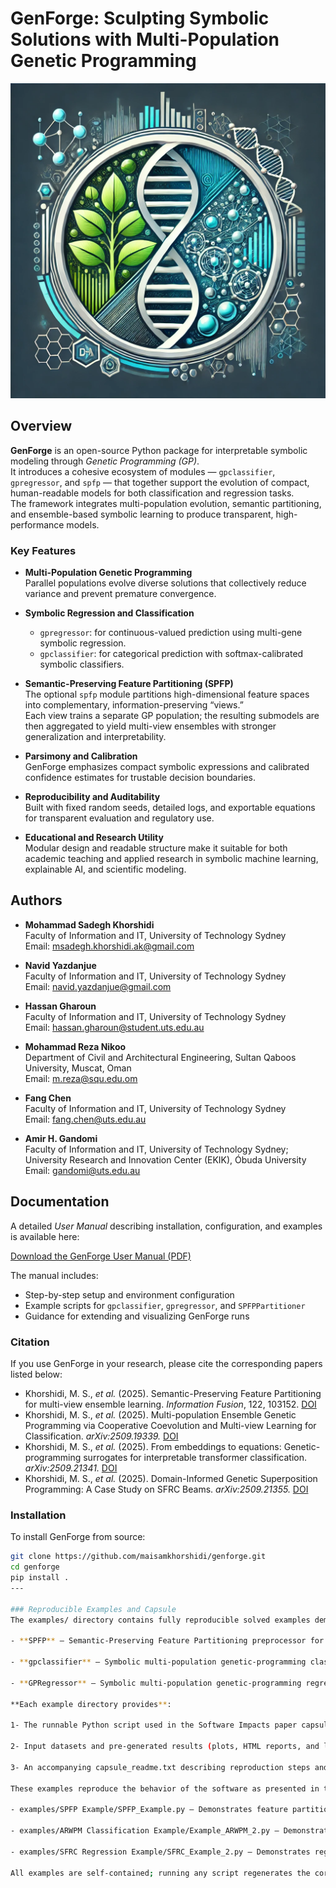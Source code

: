 # GenForge: Sculpting Symbolic Solutions with Multi-Population Genetic Programming

![GenForge Logo](GenForge_Logo.png)  <!-- Optional: Add a logo or banner image -->

## Overview

**GenForge** is an open-source Python package for interpretable symbolic modeling through *Genetic Programming (GP)*.  
It introduces a cohesive ecosystem of modules — `gpclassifier`, `gpregressor`, and `spfp` — that together support the evolution of compact, human-readable models for both classification and regression tasks.  
The framework integrates multi-population evolution, semantic partitioning, and ensemble-based symbolic learning to produce transparent, high-performance models.

### Key Features

- **Multi-Population Genetic Programming**  
  Parallel populations evolve diverse solutions that collectively reduce variance and prevent premature convergence.

- **Symbolic Regression and Classification**  
  - `gpregressor`: for continuous-valued prediction using multi-gene symbolic regression.  
  - `gpclassifier`: for categorical prediction with softmax-calibrated symbolic classifiers.

- **Semantic-Preserving Feature Partitioning (SPFP)**  
  The optional `spfp` module partitions high-dimensional feature spaces into complementary, information-preserving “views.”  
  Each view trains a separate GP population; the resulting submodels are then aggregated to yield multi-view ensembles with stronger generalization and interpretability.

- **Parsimony and Calibration**  
  GenForge emphasizes compact symbolic expressions and calibrated confidence estimates for trustable decision boundaries.

- **Reproducibility and Auditability**  
  Built with fixed random seeds, detailed logs, and exportable equations for transparent evaluation and regulatory use.

- **Educational and Research Utility**  
  Modular design and readable structure make it suitable for both academic teaching and applied research in symbolic machine learning, explainable AI, and scientific modeling.

## Authors

- **Mohammad Sadegh Khorshidi**  
  Faculty of Information and IT, University of Technology Sydney  
  Email: msadegh.khorshidi.ak@gmail.com  

- **Navid Yazdanjue**  
  Faculty of Information and IT, University of Technology Sydney  
  Email: navid.yazdanjue@gmail.com

- **Hassan Gharoun**  
  Faculty of Information and IT, University of Technology Sydney  
  Email: hassan.gharoun@student.uts.edu.au

- **Mohammad Reza Nikoo**  
  Department of Civil and Architectural Engineering, Sultan Qaboos University, Muscat, Oman  
  Email: m.reza@squ.edu.om  

- **Fang Chen**  
  Faculty of Information and IT, University of Technology Sydney  
  Email: fang.chen@uts.edu.au  

- **Amir H. Gandomi**  
  Faculty of Information and IT, University of Technology Sydney;  
  University Research and Innovation Center (EKIK), Óbuda University  
  Email: gandomi@uts.edu.au  


## Documentation

A detailed *User Manual* describing installation, configuration, and examples is available here:

 [Download the GenForge User Manual (PDF)](./GenForge_UserManual.pdf)

The manual includes:
- Step-by-step setup and environment configuration
- Example scripts for `gpclassifier`, `gpregressor`, and `SPFPPartitioner`
- Guidance for extending and visualizing GenForge runs

### Citation
If you use GenForge in your research, please cite the corresponding papers listed below:
- Khorshidi, M. S., *et al.* (2025). Semantic-Preserving Feature Partitioning for multi-view ensemble learning. *Information Fusion*, 122, 103152. [DOI](https://doi.org/10.1016/j.inffus.2025.103152)  
- Khorshidi, M. S., *et al.* (2025). Multi-population Ensemble Genetic Programming via Cooperative Coevolution and Multi-view Learning for Classification. *arXiv:2509.19339.* [DOI](https://doi.org/10.48550/arXiv.2509.19339)  
- Khorshidi, M. S., *et al.* (2025). From embeddings to equations: Genetic-programming surrogates for interpretable transformer classification. *arXiv:2509.21341.* [DOI](https://doi.org/10.48550/arXiv.2509.21341)  
- Khorshidi, M. S., *et al.* (2025). Domain-Informed Genetic Superposition Programming: A Case Study on SFRC Beams. *arXiv:2509.21355.* [DOI](https://doi.org/10.48550/arXiv.2509.21355)

### Installation

To install GenForge from source:

```bash
git clone https://github.com/maisamkhorshidi/genforge.git
cd genforge
pip install .
---

### Reproducible Examples and Capsule
The examples/ directory contains fully reproducible solved examples demonstrating each of the three core modules of GenForge:

- **SPFP** – Semantic-Preserving Feature Partitioning preprocessor for balanced multi-view decomposition.

- **gpclassifier** – Symbolic multi-population genetic-programming classifier.

- **GPRegressor** – Symbolic multi-population genetic-programming regressor.

**Each example directory provides**:

1- The runnable Python script used in the Software Impacts paper capsule.

2- Input datasets and pre-generated results (plots, HTML reports, and logs).

3- An accompanying capsule_readme.txt describing reproduction steps and expected outputs.

These examples reproduce the behavior of the software as presented in the GenForge reproducibility capsule:

- examples/SPFP Example/SPFP_Example.py – Demonstrates feature partitioning.

- examples/ARWPM Classification Example/Example_ARWPM_2.py – Demonstrates classification.

- examples/SFRC Regression Example/SFRC_Example_2.py – Demonstrates regression.

All examples are self-contained; running any script regenerates the corresponding figures and reports found under each folder’s "Produced Results" subdirectory, enabling direct comparison for validation.

